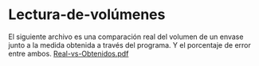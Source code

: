 # Lectura-de-volúmenes
El siguiente archivo es una comparación real del volumen de un envase junto a la medida obtenida a través del programa. Y el porcentaje de error entre ambos.
[Real-vs-Obtenidos.pdf](https://github.com/Ketif2/Lectura-de-vol-menes/files/13049905/Real-vs-Obtenidos.pdf)
